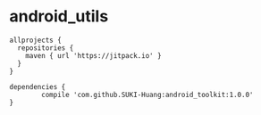 # android_utils

```
allprojects {
  repositories {
    maven { url 'https://jitpack.io' }
  }
}
```

```
dependencies {
        compile 'com.github.SUKI-Huang:android_toolkit:1.0.0'
}
```
